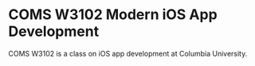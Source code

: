 # COMS W3102 Modern iOS App Development
 COMS W3102 is a class on iOS app development at Columbia University. 
